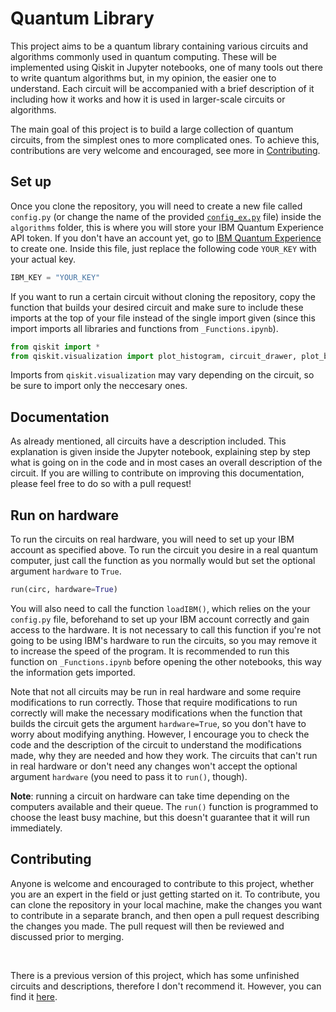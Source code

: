 # Quantum Library
This project aims to be a quantum library containing various circuits and algorithms commonly used in quantum computing. These will be implemented using Qiskit in Jupyter notebooks, one of many tools out there to write quantum algorithms but, in my opinion, the easier one to understand. Each circuit will be accompanied with a brief description of it including how it works and how it is used in larger-scale circuits or algorithms. 

The main goal of this project is to build a large collection of quantum circuits, from the simplest ones to more complicated ones. To achieve this, contributions are very welcome and encouraged, see more in [Contributing](#contributing).

## Set up
Once you clone the repository, you will need to create a new file called `config.py` (or change the name of the provided [`config_ex.py`](/config_ex.py) file) inside the `algorithms` folder, this is where you will store your IBM Quantum Experience API token. If you don't have an account yet, go to [IBM Quantum Experience](https://quantum-computing.ibm.com) to create one. Inside this file, just replace the following code `YOUR_KEY` with your actual key.
```python
IBM_KEY = "YOUR_KEY"
```

If you want to run a certain circuit without cloning the repository, copy the function that builds your desired circuit and make sure to include these imports at the top of your file instead of the single import given (since this import imports all libraries and functions from `_Functions.ipynb`).
```python
from qiskit import *
from qiskit.visualization import plot_histogram, circuit_drawer, plot_bloch_multivector
```
Imports from `qiskit.visualization` may vary depending on the circuit, so be sure to import only the neccesary ones.

## Documentation
As already mentioned, all circuits have a description included. This explanation is given inside the Jupyter notebook, explaining step by step what is going on in the code and in most cases an overall description of the circuit. If you are willing to contribute on improving this documentation, please feel free to do so with a pull request!

## Run on hardware
To run the circuits on real hardware, you will need to set up your IBM account as specified above. To run the circuit you desire in a real quantum computer, just call the function as you normally would but set the optional argument `hardware` to `True`.
```python
run(circ, hardware=True)
```

You will also need to call the function `loadIBM()`, which relies on the your `config.py` file, beforehand to set up your IBM account correctly and gain access to the hardware. It is not necessary to call this function if you're not going to be using IBM's hardware to run the circuits, so you may remove it to increase the speed of the program. It is recommended to run this function on `_Functions.ipynb` before opening the other notebooks, this way the information gets imported.

Note that not all circuits may be run in real hardware and some require modifications to run correctly. Those that require modifications to run correctly will make the necessary modifications when the function that builds the circuit gets the argument `hardware=True`, so you don't have to worry about modifying anything. However, I encourage you to check the code and the description of the circuit to understand the modifications made, why they are needed and how they work. The circuits that can't run in real hardware  or don't need any changes won't accept the optional argument `hardware` (you need to pass it to `run()`, though). 

**Note**: running a circuit on hardware can take time depending on the computers available and their queue. The `run()` function is programmed to choose the least busy machine, but this doesn't guarantee that it will run immediately.

## Contributing
Anyone is welcome and encouraged to contribute to this project, whether you are an expert in the field or just getting started on it. To contribute, you can clone the repository in your local machine, make the changes you want to contribute in a separate branch, and then open a pull request describing the changes you made. The pull request will then be reviewed and discussed prior to merging. 

<br>

There is a previous version of this project, which has some unfinished circuits and descriptions, therefore I don't recommend it. However, you can find it [here](https://github.com/epelaaez/QuantumLibrary/tree/master/_old).
